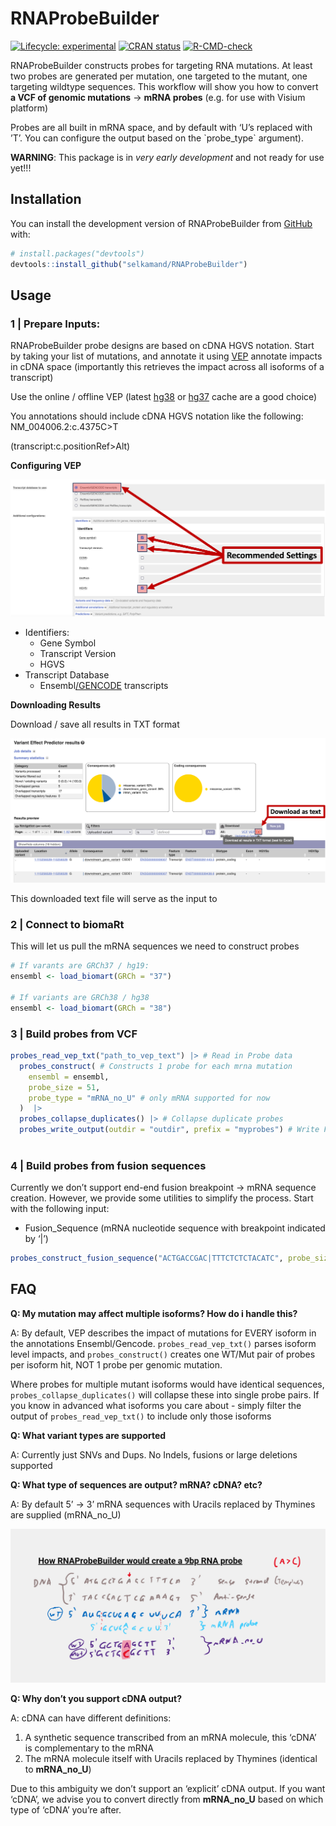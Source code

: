 
<!-- README.md is generated from README.Rmd. Please edit that file -->

# RNAProbeBuilder

<!-- badges: start -->

[![Lifecycle:
experimental](https://img.shields.io/badge/lifecycle-experimental-orange.svg)](https://lifecycle.r-lib.org/articles/stages.html#experimental)
[![CRAN
status](https://www.r-pkg.org/badges/version/RNAProbeBuilder)](https://CRAN.R-project.org/package=RNAProbeBuilder)
[![R-CMD-check](https://github.com/selkamand/RNAProbeBuilder/actions/workflows/R-CMD-check.yaml/badge.svg)](https://github.com/selkamand/RNAProbeBuilder/actions/workflows/R-CMD-check.yaml)

<!-- badges: end -->

RNAProbeBuilder constructs probes for targeting RNA mutations. At least
two probes are generated per mutation, one targeted to the mutant, one
targeting wildtype sequences. This workflow will show you how to convert
**a VCF of genomic mutations** -\> **mRNA probes** (e.g. for use with
Visium platform)

Probes are all built in mRNA space, and by default with ‘U’s replaced
with ’T’. You can configure the output based on the \`probe_type\`
argument).

**WARNING**: This package is in *very early development* and not ready
for use yet!!!

## Installation

You can install the development version of RNAProbeBuilder from
[GitHub](https://github.com/) with:

``` r
# install.packages("devtools")
devtools::install_github("selkamand/RNAProbeBuilder")
```

## Usage

### **1 \| Prepare Inputs:**

RNAProbeBuilder probe designs are based on cDNA HGVS notation. Start by
taking your list of mutations, and annotate it using
[VEP](https://asia.ensembl.org/Tools/VEP) annotate impacts in cDNA space
(importantly this retrieves the impact across all isoforms of a
transcript)

Use the online / offline VEP (latest
[hg38](https://asia.ensembl.org/Tools/VEP) or
[hg37](https://grch37.ensembl.org/Homo_sapiens/Tools/VEP) cache are a
good choice)

You annotations should include cDNA HGVS notation like the following:
NM_004006.2:c.4375C\>T

(transcript:c.positionRef\>Alt)

**Configuring VEP**

![](inst/figs/VepConfig.png)

- Identifiers:
  - Gene Symbol
  - Transcript Version
  - HGVS
- Transcript Database
  - Ensembl<u>/GENCODE</u> transcripts

**Downloading Results**

Download / save all results in TXT format

![](inst/figs/DownloadVepResults.png)

This downloaded text file will serve as the input to

### 2 \| Connect to biomaRt

This will let us pull the mRNA sequences we need to construct probes

``` r
# If varants are GRCh37 / hg19:
ensembl <- load_biomart(GRCh = "37")

# If variants are GRCh38 / hg38
ensembl <- load_biomart(GRCh = "38")
```

### 3 \| Build probes from VCF

``` r
probes_read_vep_txt("path_to_vep_text") |> # Read in Probe data
  probes_construct( # Constructs 1 probe for each mrna mutation
    ensembl = ensembl,
    probe_size = 51,
    probe_type = "mRNA_no_U" # only mRNA supported for now
  )  |>
  probes_collapse_duplicates() |> # Collapse duplicate probes
  probes_write_output(outdir = "outdir", prefix = "myprobes") # Write FASTA / QC files
  
```

### 4 \| Build probes from fusion sequences

Currently we don’t support end-end fusion breakpoint -\> mRNA sequence
creation. However, we provide some utilities to simplify the process.
Start with the following input:

- Fusion_Sequence (mRNA nucleotide sequence with breakpoint indicated by
  ‘\|’)

``` r
probes_construct_fusion_sequence("ACTGACCGAC|TTTCTCTCTACATC", probe_size = 10)
```

## FAQ

**Q: My mutation may affect multiple isoforms? How do i handle this?**

A: By default, VEP describes the impact of mutations for EVERY isoform
in the annotations Ensembl/Gencode. `probes_read_vep_txt()` parses
isoform level impacts, and `probes_construct()` creates one WT/Mut pair
of probes per isoform hit, NOT 1 probe per genomic mutation.

Where probes for multiple mutant isoforms would have identical
sequences, `probes_collapse_duplicates()` will collapse these into
single probe pairs. If you know in advanced what isoforms you care
about - simply filter the output of `probes_read_vep_txt()` to include
only those isoforms

**Q: What variant types are supported**

A: Currently just SNVs and Dups. No Indels, fusions or large deletions
supported

**Q: What type of sequences are output? mRNA? cDNA? etc?**

A: By default 5’ -\> 3’ mRNA sequences with Uracils replaced by Thymines
are supplied (mRNA_no_U)

![](inst/figs/Sequence_Output_Type)

**Q: Why don’t you support cDNA output?**

A: cDNA can have different definitions:

1.  A synthetic sequence transcribed from an mRNA molecule, this ‘cDNA’
    is complementary to the mRNA
2.  The mRNA molecule itself with Uracils replaced by Thymines
    (identical to **mRNA_no_U**)

Due to this ambiguity we don’t support an ‘explicit’ cDNA output. If you
want ‘cDNA’, we advise you to convert directly from **mRNA_no_U** based
on which type of ‘cDNA’ you’re after.
